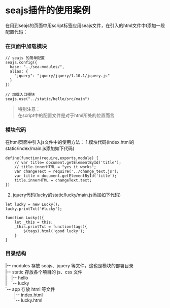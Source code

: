 # seajs插件的使用案例
在用到seajs的页面中用script标签应用seajs文件，在引入的html文件中t添加一段配置代码：
<h3>在页面中加载模块</h3>

```
// seajs 的简单配置
seajs.config({
  base: "../sea-modules/",
  alias: {
    "jquery": "jquery/jquery/1.10.1/jquery.js"
  }
})

// 加载入口模块
seajs.use("../static/hello/src/main")
```

>特别注意：<br>
在script中的配置文件是对于html所处的位置而言

<h3>模块代码</h3>
在html页面中引入js文件中的使用方法：
1.模块代码(index.html的static/index/main.js添加如下代码)

```
define(function(require,exports,module) {
    // var title= document.getElementById('title');
    // title.innerHTML = "yes it works";
    var changeText = require('../change_text.js');
    var title = document.getElementById('title');
    title.innerHTML = changeText.text;
})
```

2. jquery代码(lucky的static/lucky/main.js添加如下代码)
```
let lucky = new Lucky();
lucky.printTxt('#lucky');

function Lucky(){
    let _this = this;
    _this.printTxt = function(tags){
        $(tags).html('good lucky');
    }
}
```
<h3>目录结构</h3>
  |-- modules     存放 seajs、jquery 等文件，这也是模块的部署目录<br>
  |-- static          存放各个项目的 js、css 文件<br>
  |&emsp;|-- hello<br>
  |&emsp;`--  lucky<br>
   `-- app             存放 html 等文件<br>
    &emsp;&emsp;|-- index.html<br>
    &emsp;&emsp;`-- lucky.html<br>


